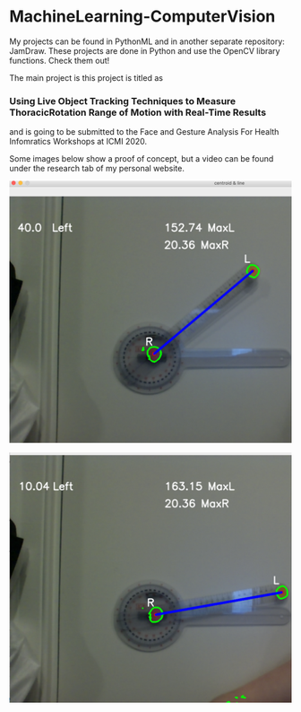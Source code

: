 # MachineLearning-ComputerVision

My projects can be found in PythonML and in another separate repository: JamDraw. 
These projects are done in Python and use the OpenCV library functions. Check them out!

The main project is this project is titled as 
### Using Live Object Tracking Techniques to Measure ThoracicRotation Range of Motion with Real-Time Results
and is going to be submitted to the Face and Gesture Analysis For Health Infomratics Workshops at ICMI 2020. 

Some images below show a proof of concept, but a video can be found under the research tab of my personal website. 

![Image of Degrees](https://github.com/katelyn98/CalcTorso-OpenCV/blob/master/40deg.png)

![Image of Degrees](https://github.com/katelyn98/CalcTorso-OpenCV/blob/master/10deg.png)
